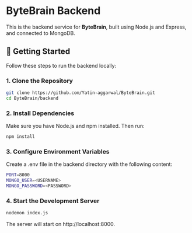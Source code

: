 # ByteBrain Backend

This is the backend service for **ByteBrain**, built using Node.js and Express, and connected to MongoDB.

## 🚀 Getting Started

Follow these steps to run the backend locally:

### 1. Clone the Repository

```bash
git clone https://github.com/Yatin-aggarwal/ByteBrain.git
cd ByteBrain/backend
```

### 2. Install Dependencies
Make sure you have Node.js and npm installed. Then run:

```bash
npm install
```

### 3. Configure Environment Variables
Create a .env file in the backend directory with the following content:

```bash
PORT=8000
MONGO_USER=<USERNAME>
MONGO_PASSWORD=<PASSWORD>
```

### 4. Start the Development Server

```bash
nodemon index.js
```
The server will start on http://localhost:8000.
